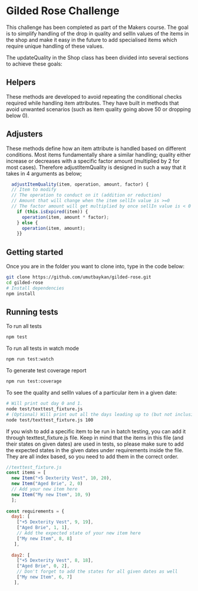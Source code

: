 # Gilded Rose Challenge

This challenge has been completed as part of the Makers course.
The goal is to simplify handling of the drop in quality and sellIn values of the items in the shop and make it easy in the future to add specialised items which require unique handling of these values.

The updateQuality in the Shop class has been divided into several sections to achieve these goals:

Helpers
--
These methods are developed to avoid repeating the conditional checks required while handling item attributes. They have built in methods that avoid unwanted scenarios (such as item quality going above 50 or dropping below 0).

Adjusters
--
These methods define how an item attribute is handled based on different conditions. Most items fundamentally share a similar handling; quality either increase or decreases with a specific factor amount (multiplied by 2 for most cases). Therefore adjustItemQuality is designed in such a way that it takes in 4 arguments as below;

```js
  adjustItemQuality(item, operation, amount, factor) {
  // Item to modify 
  // The operation to conduct on it (addition or reduction)
  // Amount that will change when the item sellIn value is >=0
  // The factor amount will get multiplied by once sellIn value is < 0 
    if (this.isExpired(item)) {
      operation(item, amount * factor);
    } else {
      operation(item, amount);
    }}
```

## Getting started

Once you are in the folder you want to clone into, type in the code below:

```sh
git clone https://github.com/umutbaykan/gilded-rose.git
cd gilded-rose
# Install dependencies
npm install
```

## Running tests

To run all tests

```sh
npm test
```

To run all tests in watch mode

```sh
npm run test:watch
```

To generate test coverage report

```sh
npm run test:coverage
```

To see the quality and sellIn values of a particular item in a given date:

```sh
# Will print out day 0 and 1.
node test/texttest_fixture.js
# (Optional) Will print out all the days leading up to (but not inclusive) of the number provided.
node test/texttest_fixture.js 100
```

If you wish to add a specific item to be run in batch testing, you can add it through texttest_fixture.js file.
Keep in mind that the items in this file (and their states on given dates) are used in tests, so please make sure to add the expected states in the given dates under requirements inside the file. They are all index based, so you need to add them in the correct order.

```js
//texttest_fixture.js
const items = [
  new Item("+5 Dexterity Vest", 10, 20),
  new Item("Aged Brie", 2, 0)
  // Add your new item here
  new Item("My new Item", 10, 9)
  ];
  
const requirements = {
  day1: [
    ["+5 Dexterity Vest", 9, 19],
    ["Aged Brie", 1, 1],
    // Add the expected state of your new item here
    ["My new Item", 8, 8]
   ],
  
  day2: [
    ["+5 Dexterity Vest", 8, 18],
    ["Aged Brie", 0, 2],
    // Don't forget to add the states for all given dates as well
    ["My new Item", 6, 7]
   ],
```

